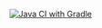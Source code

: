[![Java CI with Gradle](https://github.com/zdorovilovde/HW_CashbackHacker/actions/workflows/gradle.yml/badge.svg?branch=junit4)](https://github.com/zdorovilovde/HW_CashbackHacker/actions/workflows/gradle.yml)